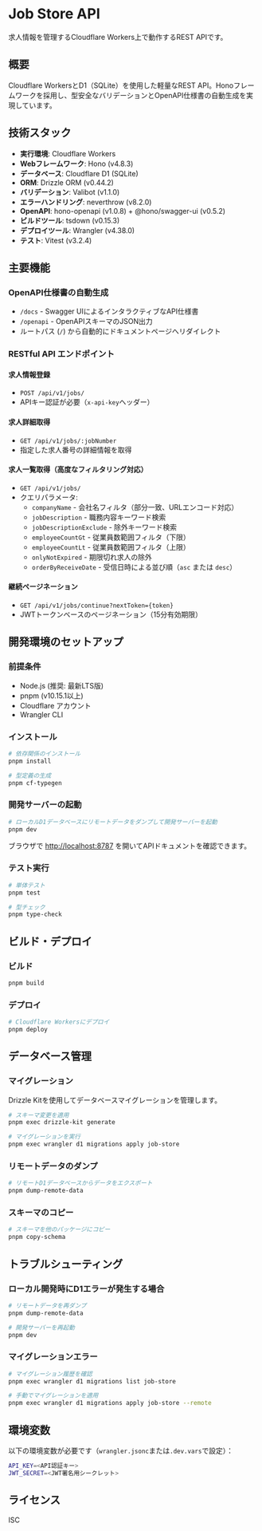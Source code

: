 # Job Store API

求人情報を管理するCloudflare Workers上で動作するREST APIです。

## 概要

Cloudflare WorkersとD1（SQLite）を使用した軽量なREST API。Honoフレームワークを採用し、型安全なバリデーションとOpenAPI仕様書の自動生成を実現しています。

## 技術スタック

- **実行環境**: Cloudflare Workers
- **Webフレームワーク**: Hono (v4.8.3)
- **データベース**: Cloudflare D1 (SQLite)
- **ORM**: Drizzle ORM (v0.44.2)
- **バリデーション**: Valibot (v1.1.0)
- **エラーハンドリング**: neverthrow (v8.2.0)
- **OpenAPI**: hono-openapi (v1.0.8) + @hono/swagger-ui (v0.5.2)
- **ビルドツール**: tsdown (v0.15.3)
- **デプロイツール**: Wrangler (v4.38.0)
- **テスト**: Vitest (v3.2.4)

## 主要機能

### OpenAPI仕様書の自動生成

- `/docs` - Swagger UIによるインタラクティブなAPI仕様書
- `/openapi` - OpenAPIスキーマのJSON出力
- ルートパス (`/`) から自動的にドキュメントページへリダイレクト

### RESTful API エンドポイント

#### 求人情報登録
- `POST /api/v1/jobs/`
- APIキー認証が必要（`x-api-key`ヘッダー）

#### 求人詳細取得
- `GET /api/v1/jobs/:jobNumber`
- 指定した求人番号の詳細情報を取得

#### 求人一覧取得（高度なフィルタリング対応）
- `GET /api/v1/jobs/`
- クエリパラメータ:
  - `companyName` - 会社名フィルタ（部分一致、URLエンコード対応）
  - `jobDescription` - 職務内容キーワード検索
  - `jobDescriptionExclude` - 除外キーワード検索
  - `employeeCountGt` - 従業員数範囲フィルタ（下限）
  - `employeeCountLt` - 従業員数範囲フィルタ（上限）
  - `onlyNotExpired` - 期限切れ求人の除外
  - `orderByReceiveDate` - 受信日時による並び順（`asc` または `desc`）

#### 継続ページネーション
- `GET /api/v1/jobs/continue?nextToken={token}`
- JWTトークンベースのページネーション（15分有効期限）

## 開発環境のセットアップ

### 前提条件

- Node.js (推奨: 最新LTS版)
- pnpm (v10.15.1以上)
- Cloudflare アカウント
- Wrangler CLI

### インストール

```bash
# 依存関係のインストール
pnpm install

# 型定義の生成
pnpm cf-typegen
```

### 開発サーバーの起動

```bash
# ローカルD1データベースにリモートデータをダンプして開発サーバーを起動
pnpm dev
```

ブラウザで [http://localhost:8787](http://localhost:8787) を開いてAPIドキュメントを確認できます。

### テスト実行

```bash
# 単体テスト
pnpm test

# 型チェック
pnpm type-check
```

## ビルド・デプロイ

### ビルド

```bash
pnpm build
```

### デプロイ

```bash
# Cloudflare Workersにデプロイ
pnpm deploy
```

## データベース管理

### マイグレーション

Drizzle Kitを使用してデータベースマイグレーションを管理します。

```bash
# スキーマ変更を適用
pnpm exec drizzle-kit generate

# マイグレーションを実行
pnpm exec wrangler d1 migrations apply job-store
```

### リモートデータのダンプ

```bash
# リモートD1データベースからデータをエクスポート
pnpm dump-remote-data
```

### スキーマのコピー

```bash
# スキーマを他のパッケージにコピー
pnpm copy-schema
```

## トラブルシューティング

### ローカル開発時にD1エラーが発生する場合

```bash
# リモートデータを再ダンプ
pnpm dump-remote-data

# 開発サーバーを再起動
pnpm dev
```

### マイグレーションエラー

```bash
# マイグレーション履歴を確認
pnpm exec wrangler d1 migrations list job-store

# 手動でマイグレーションを適用
pnpm exec wrangler d1 migrations apply job-store --remote
```

## 環境変数

以下の環境変数が必要です（`wrangler.jsonc`または`.dev.vars`で設定）：

```bash
API_KEY=<API認証キー>
JWT_SECRET=<JWT署名用シークレット>
```

## ライセンス

ISC
